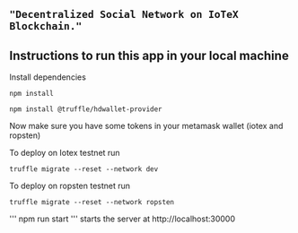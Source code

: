 ## ```"Decentralized Social Network on IoTeX Blockchain."```





## Instructions to run this app in your local machine

Install dependencies
```
npm install
```

```
npm install @truffle/hdwallet-provider
```

Now make sure you have some tokens in your metamask wallet (iotex and ropsten)

To deploy on Iotex testnet run
```
truffle migrate --reset --network dev
```

To deploy on ropsten testnet run
```
truffle migrate --reset --network ropsten
```


'''
npm run start
'''
starts the server at http://localhost:30000